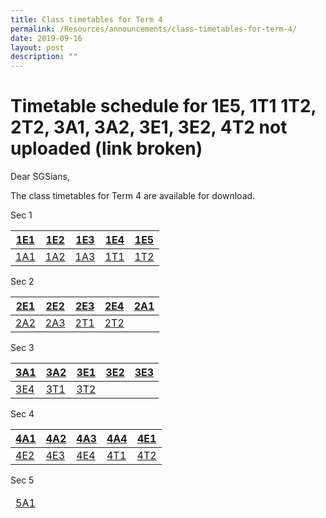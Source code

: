 ```yaml
---
title: Class timetables for Term 4
permalink: /Resources/announcements/class-timetables-for-term-4/
date: 2019-09-16
layout: post
description: ""
---
```

# Timetable schedule for 1E5, 1T1 1T2, 2T2, 3A1, 3A2, 3E1, 3E2, 4T2 not uploaded (link broken)

Dear SGSians,

The class timetables for Term 4 are available for download.

Sec 1
<table>
<thead>
  <tr>
    <th><a href="/files/Announcement/Timetable%20Term4%202019/Sec%201/Class-timetables-for-Term-4-1E2.pdf" target = "_blank">1E1</a></th>
    <th><a href="/files/Announcement/Timetable%20Term4%202019/Sec%201/1E2.pdf" target = "_blank">1E2</a></th>
    <th><a href="/files/Announcement/Timetable%20Term4%202019/Sec%201/Class-timetables-for-Term-4-1E3.pdf" target = "_blank">1E3</a></th>
    <th><a href="/files/Announcement/Timetable%20Term4%202019/Sec%201/Class-timetables-for-Term-4-1E4.pdf" target = "_blank">1E4</a></th>
    <th><a href="https://www.sgs.edu.sg/wp-content/uploads/2019/09/Class-timetables-for-Term-4-1E5.pdf" target = "_blank">1E5</a></th>
  </tr>
</thead>
<tbody>
  <tr>
    <td><a href="https://www.sgs.edu.sg/wp-content/uploads/2019/09/Class-timetables-for-Term-4-1A1.pdf" target = "_blank">1A1</a></td>
    <td><a href="https://www.sgs.edu.sg/wp-content/uploads/2019/09/Class-timetables-for-Term-4-1A2.pdf" target = "_blank">1A2</a></td>
    <td><a href="https://www.sgs.edu.sg/wp-content/uploads/2019/09/Class-timetables-for-Term-4-1A3.pdf" target = "_blank">1A3</a></td>
    <td><a href="https://www.sgs.edu.sg/wp-content/uploads/2019/09/Class-timetables-for-Term-4-1T1.pdf" target = "_blank">1T1</a></td>
    <td><a href="https://www.sgs.edu.sg/wp-content/uploads/2019/09/Class-timetables-for-Term-4-1T2.pdf" target = "_blank">1T2</a></td>
  </tr>
</tbody>
</table>

Sec 2

<table>
<thead>
  <tr>
    <th><a href="https://www.sgs.edu.sg/wp-content/uploads/2019/09/Class-timetables-for-Term-4-2E1.pdf" target = "_blank">2E1</a></th>
    <th><a href="https://www.sgs.edu.sg/wp-content/uploads/2019/09/Class-timetables-for-Term-4-2E2.pdf" target = "_blank">2E2</a></th>
    <th><a href="https://www.sgs.edu.sg/wp-content/uploads/2019/09/Class-timetables-for-Term-4-2E3.pdf" target = "_blank">2E3</a></th>
    <th><a href="https://www.sgs.edu.sg/wp-content/uploads/2019/09/Class-timetables-for-Term-4-2E4.pdf" target = "_blank">2E4</a></th>
    <th><a href="https://www.sgs.edu.sg/wp-content/uploads/2019/09/Class-timetables-for-Term-4-2A1.pdf" target = "_blank">2A1</a></th>
  </tr>
</thead>
<tbody>
  <tr>
    <td><a href="https://www.sgs.edu.sg/wp-content/uploads/2019/09/Class-timetables-for-Term-4-2A2.pdf" target = "_blank">2A2</a></td>
    <td><a href="https://www.sgs.edu.sg/wp-content/uploads/2019/09/Class-timetables-for-Term-4-2A3.pdf" target = "_blank">2A3</a></td>
    <td><a href="https://www.sgs.edu.sg/wp-content/uploads/2019/09/Class-timetables-for-Term-4-2T1.pdf" target = "_blank">2T1</a></td>
    <td><a href="https://www.sgs.edu.sg/wp-content/uploads/2019/09/Class-timetables-for-Term-4-2T2.pdf" target = "_blank">2T2</a></td>
    <td></td>
  </tr>
</tbody>
</table>

Sec 3

<table>
<thead>
  <tr>
    <th><a href="https://www.sgs.edu.sg/wp-content/uploads/2019/09/Class-timetables-for-Term-4-3A1.pdf" target = "_blank">3A1</a></th>
    <th><a href="https://www.sgs.edu.sg/wp-content/uploads/2019/09/Class-timetables-for-Term-4-3A2.pdf" target = "_blank">3A2</a></th>
    <th><a href="https://www.sgs.edu.sg/wp-content/uploads/2019/09/Class-timetables-for-Term-4-3E1.pdf" target = "_blank">3E1</a></th>
    <th><a href="https://www.sgs.edu.sg/wp-content/uploads/2019/09/Class-timetables-for-Term-4-3E2.pdf" target = "_blank">3E2</a></th>
    <th><a href="https://www.sgs.edu.sg/wp-content/uploads/2019/09/Class-timetables-for-Term-4-3E3.pdf" target = "_blank">3E3</a></th>
  </tr>
</thead>
<tbody>
  <tr>
    <td><a href="https://www.sgs.edu.sg/wp-content/uploads/2019/09/Class-timetables-for-Term-4-3E4.pdf" target = "_blank">3E4</a></td>
    <td><a href="https://www.sgs.edu.sg/wp-content/uploads/2019/09/Class-timetables-for-Term-4-3T1.pdf" target = "_blank">3T1</a></td>
    <td><a href="https://www.sgs.edu.sg/wp-content/uploads/2019/09/Class-timetables-for-Term-4-3T2.pdf" target = "_blank">3T2</a></td>
    <td></td>
    <td></td>
  </tr>
</tbody>
</table>

Sec 4

<table>
<thead>
  <tr>
    <th><a href="https://www.sgs.edu.sg/wp-content/uploads/2019/09/Class-timetables-for-Term-4-4A1.pdf" target = "_blank">4A1</a></th>
    <th><a href="https://www.sgs.edu.sg/wp-content/uploads/2019/09/Class-timetables-for-Term-4-4A2.pdf" target = "_blank">4A2</a></th>
    <th><a href="https://www.sgs.edu.sg/wp-content/uploads/2019/09/Class-timetables-for-Term-4-4A3.pdf" target = "_blank">4A3</a></th>
    <th><a href="https://www.sgs.edu.sg/wp-content/uploads/2019/09/Class-timetables-for-Term-4-4A4.pdf" target = "_blank">4A4</a></th>
    <th><a href="https://www.sgs.edu.sg/wp-content/uploads/2019/09/Class-timetables-for-Term-4-4E1.pdf" target = "_blank">4E1</a></th>
  </tr>
</thead>
<tbody>
  <tr>
    <td><a href="https://www.sgs.edu.sg/wp-content/uploads/2019/09/Class-timetables-for-Term-4-4E2.pdf" target = "_blank">4E2</a></td>
    <td><a href="https://www.sgs.edu.sg/wp-content/uploads/2019/09/Class-timetables-for-Term-4-4E3.pdf" target = "_blank">4E3</a></td>
    <td><a href="https://www.sgs.edu.sg/wp-content/uploads/2019/09/Class-timetables-for-Term-4-4E4.pdf" target = "_blank">4E4</a></td>
    <td><a href="https://www.sgs.edu.sg/wp-content/uploads/2019/09/Class-timetables-for-Term-4-4T1.pdf" target = "_blank">4T1</a></td>
    <td><a href="https://www.sgs.edu.sg/wp-content/uploads/2019/09/Class-timetables-for-Term-4-4T2.pdf" target = "_blank">4T2</a></td>
  </tr>
</tbody>
</table>

Sec 5

<table>
<thead>
  <tr>
    <td><a href="/files/Announcement/Timetable%20Term4%202019/Sec%205/Class-timetables-for-Term-4-5A1.pdf" target = "_blank" >5A1</a></td>
  </tr>
</thead>
</table>